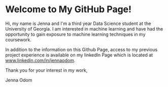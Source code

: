 # Welcome to My GitHub Page!

Hi, my name is Jenna and I'm a third year Data Science student at the University of Georgia. I am interested in machine learning and have had the opportunity to gain exposure to machine learning techniques in my coursework.

In addition to the information on this Github Page, access to my previous project experience is available on my linkedIn Page which is located at www.linkedin.com/in/jennaodom.

Thank you for your interest in my work,

Jenna Odom
